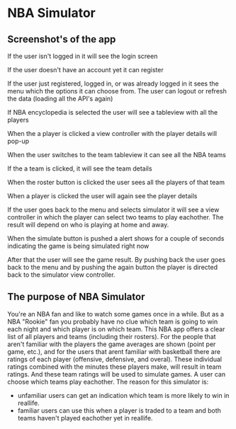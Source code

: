 # NBA Simulator

## Screenshot's of the app
If the user isn't logged in it will see the login screen


If the user doesn't have an account yet it can register


If the user just registered, logged in, or was already logged in it sees the menu which the options it can choose from. The user can logout or refresh the data (loading all the API's again)


If NBA encyclopedia is selected the user will see a tableview with all the players


When the a player is clicked a view controller with the player details will pop-up


When the user switches to the team tableview it can see all the NBA teams


If the a team is clicked, it will see the team details 


When the roster button is clicked the user sees all the players of that team


When a player is clicked the user will again see the player details


If the user goes back to the menu and selects simulator it will see a view controller in which the player can select two teams to play eachother. The result will depend on who is playing at home and away. 


When the simulate button is pushed a alert shows for a couple of seconds indicating the game is being simulated right now


After that the user will see the game result. By pushing back the user goes back to the menu and by pushing the again button the player is directed back to the simulator view controller.

## The purpose of NBA Simulator
You're an NBA fan and like to watch some games once in a while. But as a NBA "Rookie" fan you probably have no clue which team is going to win each night and which player is on which team. This NBA app offers a clear list of all players and teams (including their rosters). For the people that aren't familiar with the players the game averages are shown (point per game, etc.), and for the users that arent familiar with basketball there are ratings of each player (offensive, defensive, and overal). These individual ratings combined with the minutes these players make, will result in team ratings. And these team ratings will be used to simulate games. A user can choose which teams play eachother. The reason for this simulator is:
- unfamiliar users can get an indication which team is more likely to win in reallife.
- familiar users can use this when a player is traded to a team and both teams haven't played eachother yet in reallife.

##
